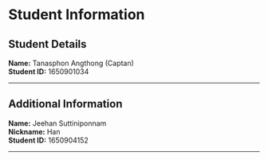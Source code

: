 # Student Information

## Student Details

**Name:** Tanasphon Angthong (Captan)  
**Student ID:** 1650901034

---

## Additional Information

**Name:** Jeehan Suttiniponnam  
**Nickname:** Han  
**Student ID:** 1650904152

---